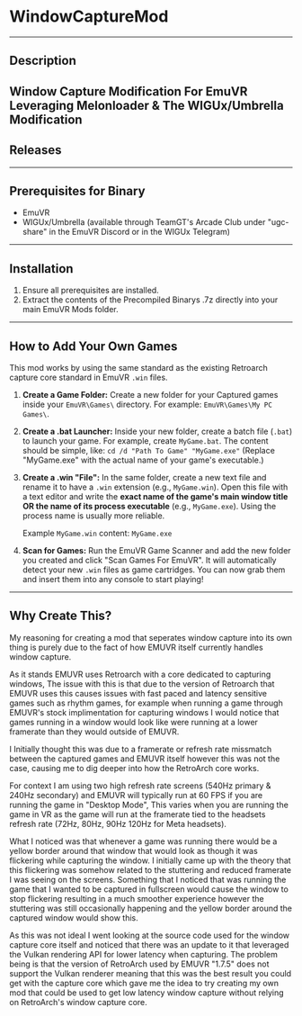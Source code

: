# WindowCaptureMod
----------------
Description
----------------
Window Capture Modification For EmuVR Leveraging Melonloader &amp; The WIGUx/Umbrella Modification
----------------
Releases
----------------

----------------
Prerequisites for Binary
----------------
- EmuVR
- WIGUx/Umbrella (available through TeamGT's Arcade Club under "ugc-share" in the EmuVR Discord or in the WIGUx Telegram)
----------------
Installation
----------------
1. Ensure all prerequisites are installed.
2. Extract the contents of the Precompiled Binarys .7z directly into your main EmuVR Mods folder.
----------------
How to Add Your Own Games
----------------
This mod works by using the same standard as the existing Retroarch capture core standard in EmuVR `.win` files.

1.  **Create a Game Folder:**
    Create a new folder for your Captured games inside your `EmuVR\Games\` directory. For example: `EmuVR\Games\My PC Games\`.

2.  **Create a .bat Launcher:**
    Inside your new folder, create a batch file (`.bat`) to launch your game. For example, create `MyGame.bat`.
    The content should be simple, like:
    `cd /d "Path To Game"
     "MyGame.exe"`
    (Replace "MyGame.exe" with the actual name of your game's executable.)

4.  **Create a .win "File":**
    In the same folder, create a new text file and rename it to have a `.win` extension (e.g., `MyGame.win`).
    Open this file with a text editor and write the **exact name of the game's main window title OR the name of its process executable** (e.g., `MyGame.exe`). Using the process name is usually more reliable.

    Example `MyGame.win` content:
    `MyGame.exe`

5.  **Scan for Games:**
    Run the EmuVR Game Scanner and add the new folder you created and click "Scan Games For EmuVR". It will automatically detect your new `.win` files as game cartridges. You can now grab them and insert them into any console to start playing!
----------------
Why Create This?
----------------
My reasoning for creating a mod that seperates window capture into its own thing is purely due to the fact of how EMUVR itself currently handles window capture.

As it stands EMUVR uses Retroarch with a core dedicated to capturing windows, The issue with this is that due to the version of Retroarch that EMUVR uses this causes issues with fast paced and latency sensitive games such as rhythm games, for example when running a game through EMUVR's stock implimentation for capturing windows I would notice that games running in a window would look like were running at a lower framerate than they would outside of EMUVR.

I Initially thought this was due to a framerate or refresh rate missmatch between the captured games and EMUVR itself however this was not the case, causing me to dig deeper into how the RetroArch core works. 

For context I am using two high refresh rate screens (540Hz primary & 240Hz secondary) and EMUVR will typically run at 60 FPS if you are running the game in "Desktop Mode", This varies when you are running the game in VR as the game will run at the framerate tied to the headsets refresh rate (72Hz, 80Hz, 90Hz 120Hz for Meta headsets).

What I noticed was that whenever a game was running there would be a yellow border around that window that would look as though it was flickering while capturing the window. I initially came up with the theory that this flickering was somehow related to the stuttering and reduced framerate I was seeing on the screens. Something that I noticed that was running the game that I wanted to be captured in fullscreen would cause the window to stop flickering resulting in a much smoother experience however the stuttering was still occasionally happening and the yellow border around the captured window would show this.

As this was not ideal I went looking at the source code used for the window capture core itself and noticed that there was an update to it that leveraged the Vulkan rendering API for lower latency when capturing. The problem being is that the version of RetroArch used by EMUVR  "1.7.5" does not support the Vulkan renderer meaning that this was the best result you could get with the capture core which gave me the idea to try creating my own mod that could be used to get low latency window capture without relying on RetroArch's window capture core.

